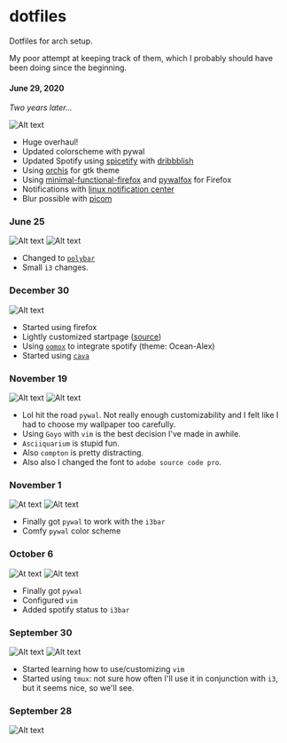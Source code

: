 # dotfiles
Dotfiles for arch setup. 

My poor attempt at keeping track of them, which I probably should have been doing since the beginning. 

#### June 29, 2020
*Two years later...*

![Alt text](pictures/desktop_scrots/072820_setup.png?raw=True)

* Huge overhaul!
* Updated colorscheme with pywal
* Updated Spotify using [spicetify](https://github.com/khanhas/spicetify-cli) with [dribbblish](https://github.com/morpheusthewhite/spicetify-themes/wiki/Themes-preview#dribbblish)
* Using [orchis](https://github.com/vinceliuice/Orchis-theme) for gtk theme
* Using [minimal-functional-firefox](https://github.com/mut-ex/minimal-functional-fox) and [pywalfox](https://github.com/Frewacom/pywalfox) for Firefox
* Notifications with [linux notification center](https://github.com/phuhl/linux_notification_center)
* Blur possible with [picom](https://github.com/yshui/picom)


### June 25

![Alt text](pictures/desktop_scrots/june25_setup.png?raw=True)
![Alt text](pictures/desktop_scrots/june25_setup_clean.png?raw=True)

* Changed to [`polybar`](https://github.com/jaagr/polybar)
* Small `i3` changes.

### December 30

![Alt text](pictures/desktop_scrots/dec30_setup.png?raw=True)

* Started using firefox
* Lightly customized startpage ([source](https://github.com/damienstewart/Startpages))
* Using [`oomox`](https://github.com/actionless/oomox) to integrate spotify (theme: Ocean-Alex)
* Started using [`cava`](https://github.com/karlstav/cava)

### November 19

![Alt text](pictures/desktop_scrots/nov19_setup.png?raw=True)
![Alt text](pictures/desktop_scrots/nov19_clean_setup.png?raw=True)

* Lol hit the road `pywal`. Not really enough customizability and I felt like I had to choose my wallpaper too carefully.
* Using `Goyo` with `vim` is the best decision I've made in awhile.
* `Asciiquarium` is stupid fun.
* Also `compton` is pretty distracting.
* Also also I changed the font to `adobe source code pro`.

### November 1

![At text](pictures/desktop_scrots/nov1_setup2.png?raw=True)
![Alt text](pictures/desktop_scrots/nov1_setup_clean.png?raw=True)

* Finally got `pywal` to work with the `i3bar`
* Comfy `pywal` color scheme

### October 6

![At text](pictures/desktop_scrots/oct6_setup.png?raw=True)
![Alt text](pictures/desktop_scrots/oct6_setup_clean.png?raw=True)

* Finally got `pywal`
* Configured `vim`
* Added spotify status to `i3bar`

### September 30

![Alt text](pictures/desktop_scrots/sept30_setup.png?raw=true)
![Alt text](pictures/desktop_scrots/sept30_setup_clean.png?raw=true)


* Started learning how to use/customizing `vim`
* Started using `tmux`: not sure how often I'll use it in conjunction with `i3`, but it seems nice, so we'll see.


### September 28

![Alt text](pictures/desktop_scrots/sept28_setup.png?raw=true)
